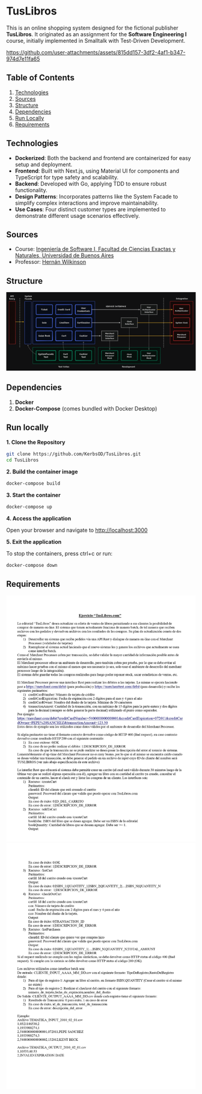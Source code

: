 # TusLibros

This is an online shopping system designed for the fictional publisher **TusLibros**. It originated as an assignment for the **Software Engineering I** course, initially implemented in Smalltalk with Test-Driven Development.


https://github.com/user-attachments/assets/815dd157-3df2-4af1-b347-974d7e11fa65


## Table of Contents

1. [Technologies](#technologies)
2. [Sources](#sources)
3. [Structure](#structure)
4. [Dependencies](#dependencies)
5. [Run Locally](#run-locally)
6. [Requirements](#requirements)

## Technologies

- **Dockerized**: Both the backend and frontend are containerized for easy setup and deployment.
- **Frontend**: Built with Next.js, using Material UI for components and TypeScript for type safety and scalability.
- **Backend**: Developed with Go, applying TDD to ensure robust functionality.
- **Design Patterns**: Incorporates patterns like the System Facade to simplify complex interactions and improve maintainability.
- **Use Cases**: Four distinct customer types are implemented to demonstrate different usage scenarios effectively.

## Sources

- Course: [Ingeniería de Software I, Facultad de Ciencias Exactas y Naturales, Universidad de Buenos Aires](https://www.isw2.com.ar/)
- Professor: [Hernán Wilkinson](https://x.com/HernanWilkinson)

## Structure

![Arquitectura](assets/Architecture.png)

## Dependencies

1. **Docker**
2. **Docker-Compose** (comes bundled with Docker Desktop)

## Run locally

**1. Clone the Repository**

```bash
git clone https://github.com/KerbsOD/TusLibros.git
cd TusLibros
```

**2. Build the container image**

```bash
docker-compose build
```

**3. Start the container**

```bash
docker-compose up
```

**4. Access the application**

Open your browser and navigate to [http://localhost:3000](http://localhost:3000)

**5. Exit the application**

To stop the containers, press ctrl+c or run:

```bash
docker-compose down
```

## Requirements

![Enunciado1](assets/Enunciado1.jpg)
![Enunciado2](assets/Enunciado2.jpg)
